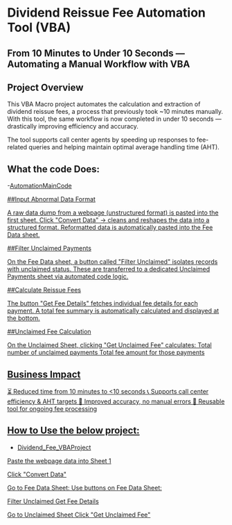 # Dividend Reissue Fee Automation Tool (VBA)

## From 10 Minutes to Under 10 Seconds — Automating a Manual Workflow with VBA


## Project Overview
This VBA Macro project automates the calculation and extraction of dividend reissue fees, a process that previously took ~10 minutes manually. With this tool, the same workflow is now completed in under 10 seconds — drastically improving efficiency and accuracy.

The tool supports call center agents by speeding up responses to fee-related queries and helping maintain optimal average handling time (AHT).

## What the code Does:

-<a href = "https://github.com/salmanshariff07/Get_Fee_Automation-VBA-/blob/main/AutomationMainCode.txt">AutomationMainCode

##Input Abnormal Data Format

A raw data dump from a webpage (unstructured format) is pasted into the first sheet.
Click "Convert Data" → cleans and reshapes the data into a structured format.
Reformatted data is automatically pasted into the Fee Data sheet.

##Filter Unclaimed Payments

On the Fee Data sheet, a button called "Filter Unclaimed" isolates records with unclaimed status.
These are transferred to a dedicated Unclaimed Payments sheet via automated code logic.

##Calculate Reissue Fees

The button "Get Fee Details" fetches individual fee details for each payment.
A total fee summary is automatically calculated and displayed at the bottom.

##Unclaimed Fee Calculation

On the Unclaimed Sheet, clicking "Get Unclaimed Fee" calculates:
Total number of unclaimed payments
Total fee amount for those payments

## Business Impact

⏳ Reduced time from 10 minutes to <10 seconds
📞 Supports call center efficiency & AHT targets
💯 Improved accuracy, no manual errors
🔄 Reusable tool for ongoing fee processing


## How to Use the below project:

- <a href = "https://github.com/salmanshariff07/Get_Fee_Automation-VBA-/blob/main/Dividend_fee_VBAProject.xlsm">Dividend_Fee_VBAProject

Paste the webpage data into Sheet 1

  Click "Convert Data"

Go to Fee Data Sheet:
Use buttons on Fee Data Sheet:

  Filter Unclaimed
  Get Fee Details

Go to Unclaimed Sheet
  Click "Get Unclaimed Fee"

  
